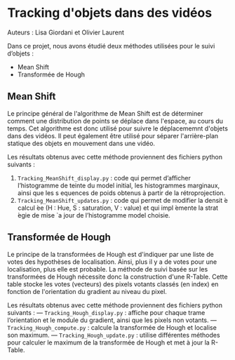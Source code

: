 # Tracking d'objets dans des vidéos

Auteurs : Lisa Giordani et Olivier Laurent

Dans ce projet, nous avons étudié deux méthodes utilisées pour le suivi d’objets :
- Mean Shift
- Transformée de Hough


## Mean Shift

Le principe général de l'algorithme de Mean Shift est de déterminer comment une distribution de points se déplace dans l'espace, au cours du temps. Cet algorithme est donc utilisé pour suivre le déplacememnt d'objets dans des vidéos. Il peut également être utilisé pour séparer l'arrière-plan statique des objets en mouvement dans une vidéo.

Les résultats obtenus avec cette méthode proviennent des fichiers python suivants :
1. `Tracking_MeanShift_display.py` : code qui permet d’afficher l’histogramme de teinte du model
initial, les histogrammes marginaux, ainsi que les s equences de poids obtenus à partir de la
rétroprojection.
2. `Tracking_MeanShift_updates.py` : code qui permet de modifier la densit ́e calcul ́ee (H : Hue, S :
saturation, V : value) et qui impl ́emente la strat ́egie de mise `a jour de l’histogramme model
choisie.

## Transformée de Hough

Le principe de la transformées de Hough est d'indiquer par une liste de votes des hypothèses de localisation. Ainsi, plus il y a de votes pour une localisation, plus elle est probable. 
La méthode de suivi basée sur les transformées de Hough nécessite donc la construction d'une R-Table. Cette table stocke les votes (vecteurs) des pixels votants classés (en index) en fonction de l'orientation du gradient au niveau du pixel.

Les résultats obtenus avec cette méthode proviennent des fichiers python suivants :
— `Tracking_Hough_display.py` : affiche pour chaque trame l’orientation et le module du gradient,
ainsi que les pixels non votants.
— `Tracking_Hough_compute.py` : calcule la transformée de Hough et localise son maximum.
— `Tracking_Hough_update.py` : utilise différentes méthodes pour calculer le maximum de la transformée de Hough et met à jour la R-Table.



